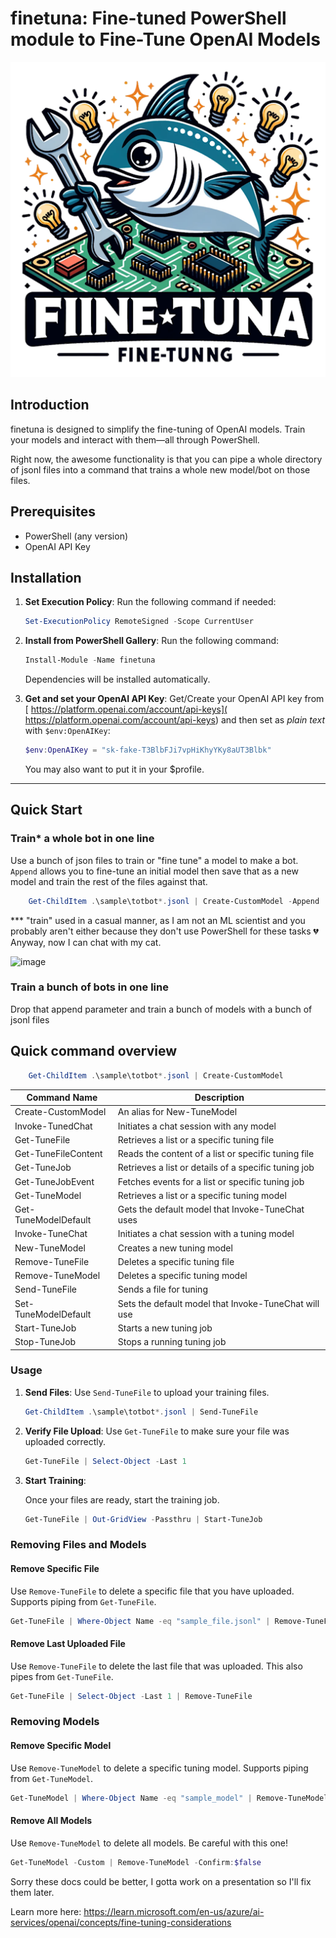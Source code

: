 # finetuna: Fine-tuned PowerShell module to Fine-Tune OpenAI Models

<p align="center">
  <img src="./logo.png"/>
</p>

## Introduction

finetuna is designed to simplify the fine-tuning of OpenAI models. Train your models and interact with them—all through PowerShell.

Right now, the awesome functionality is that you can pipe a whole directory of jsonl files into a command that trains a whole new model/bot on those files.

## Prerequisites

- PowerShell (any version)
- OpenAI API Key

## Installation

1. **Set Execution Policy**:
   Run the following command if needed:
    ```powershell
    Set-ExecutionPolicy RemoteSigned -Scope CurrentUser
    ```

2. **Install from PowerShell Gallery**:
    Run the following command:
    ```powershell
    Install-Module -Name finetuna
    ```
    Dependencies will be installed automatically.

3. **Get and set your OpenAI API Key**:
   Get/Create your OpenAI API key from [ https://platform.openai.com/account/api-keys]( https://platform.openai.com/account/api-keys) and then set as *plain text* with `$env:OpenAIKey`:
    ```powershell
    $env:OpenAIKey = "sk-fake-T3BlbFJi7vpHiKhyYKy8aUT3Blbk"
    ```
   You may also want to put it in your $profile.
---
## Quick Start

### Train* a whole bot in one line

Use a bunch of json files to train or "fine tune" a model to make a bot. `Append` allows you to fine-tune an initial model then save that as a new model and train the rest of the files against that.

```powershell
    Get-ChildItem .\sample\totbot*.jsonl | Create-CustomModel -Append
```

*** "train" used in a casual manner, as I am not an ML scientist and you probably aren't either because they don't use PowerShell for these tasks 💔 Anyway, now I can chat with my cat.

![image](https://github.com/potatoqualitee/finetuna/assets/8278033/46ccab85-8cb8-4945-ab1a-09bec63f3718)

### Train a bunch of bots in one line

Drop that append parameter and train a bunch of models with a bunch of jsonl files

## Quick command overview

```powershell
    Get-ChildItem .\sample\totbot*.jsonl | Create-CustomModel
```
| Command Name       | Description                                        |
|--------------------|----------------------------------------------------|
| Create-CustomModel | An alias for New-TuneModel                         |
| Invoke-TunedChat   | Initiates a chat session with any model            |
| Get-TuneFile       | Retrieves a list or a specific tuning file         |
| Get-TuneFileContent| Reads the content of a list or specific tuning file|
| Get-TuneJob        | Retrieves a list or details of a specific tuning job|
| Get-TuneJobEvent   | Fetches events for a list or specific tuning job   |
| Get-TuneModel      | Retrieves a list or a specific tuning model        |
| Get-TuneModelDefault| Gets the default model that Invoke-TuneChat uses|
| Invoke-TuneChat    | Initiates a chat session with a tuning model       |
| New-TuneModel      | Creates a new tuning model                         |
| Remove-TuneFile    | Deletes a specific tuning file                     |
| Remove-TuneModel   | Deletes a specific tuning model                    |
| Send-TuneFile      | Sends a file for tuning                            |
| Set-TuneModelDefault| Sets the default model that Invoke-TuneChat will use|
| Start-TuneJob      | Starts a new tuning job                            |
| Stop-TuneJob       | Stops a running tuning job                         |

### Usage

1. **Send Files**:
   Use `Send-TuneFile` to upload your training files.

    ```powershell
    Get-ChildItem .\sample\totbot*.jsonl | Send-TuneFile
    ```

2. **Verify File Upload**:
   Use `Get-TuneFile` to make sure your file was uploaded correctly.

    ```powershell
    Get-TuneFile | Select-Object -Last 1
    ```


1. **Start Training**:

   Once your files are ready, start the training job.
    ```powershell
    Get-TuneFile | Out-GridView -Passthru | Start-TuneJob
    ```

### Removing Files and Models

#### Remove Specific File
Use `Remove-TuneFile` to delete a specific file that you have uploaded. Supports piping from `Get-TuneFile`.

```powershell
Get-TuneFile | Where-Object Name -eq "sample_file.jsonl" | Remove-TuneFile
```

#### Remove Last Uploaded File
Use `Remove-TuneFile` to delete the last file that was uploaded. This also pipes from `Get-TuneFile`.

```powershell
Get-TuneFile | Select-Object -Last 1 | Remove-TuneFile
```

### Removing Models

#### Remove Specific Model
Use `Remove-TuneModel` to delete a specific tuning model. Supports piping from `Get-TuneModel`.

```powershell
Get-TuneModel | Where-Object Name -eq "sample_model" | Remove-TuneModel
```

#### Remove All Models
Use `Remove-TuneModel` to delete all models. Be careful with this one!

```powershell
Get-TuneModel -Custom | Remove-TuneModel -Confirm:$false
```

Sorry these docs could be better, I gotta work on a presentation so I'll fix them later.

Learn more here: https://learn.microsoft.com/en-us/azure/ai-services/openai/concepts/fine-tuning-considerations
